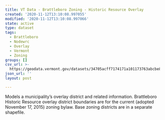 ```yaml
---
title: VT Data - Brattleboro Zoning - Historic Resource Overlay
created: '2020-11-12T13:10:08.997055'
modified: '2020-11-12T13:10:08.997066'
state: active
type: dataset
tags:
  - Brattleboro
  - Nodewrc
  - Overlay
  - Vermont
  - Zoning
groups: []
csv_url: >-
  https://geodata.vermont.gov/datasets/34705acff7174171a101173763abcbe8_0.csv?outSR=%7B%22latestWkid%22%3A3857%2C%22wkid%22%3A102100%7D
json_url: ''
layout: post

---
```

<div style='text-align:Left;'><div><div><p><span>Models a municipality’s overlay district and related information. Brattleboro Historic Resource overlay district boundaries are for the current (adopted November 17, 2015) zoning bylaw. Base zoning districts are in a separate shapefile.</span></p></div></div></div>

